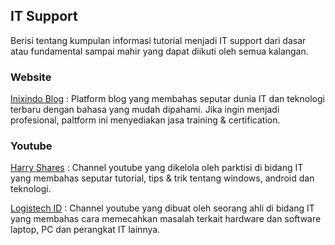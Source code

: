 ## IT Support

Berisi tentang kumpulan informasi tutorial menjadi IT support dari dasar atau fundamental sampai mahir yang dapat diikuti oleh semua kalangan.


### Website

[Inixindo Blog](https://www.inixindo.id/blog/) : Platform blog yang membahas seputar dunia IT dan teknologi terbaru dengan bahasa yang mudah dipahami. Jika ingin menjadi profesional, paltform ini menyediakan jasa training & certification.

### Youtube

[Harry Shares](https://www.youtube.com/@HarryShares/about) : Channel youtube yang dikelola oleh parktisi di bidang IT yang membahas seputar tutorial, tips & trik tentang windows, android dan teknologi. 

[Logistech ID](https://www.youtube.com/@Logistech_iD/about) : Channel youtube yang dibuat oleh seorang ahli di bidang IT yang membahas cara memecahkan masalah terkait hardware dan software laptop, PC dan perangkat IT lainnya.